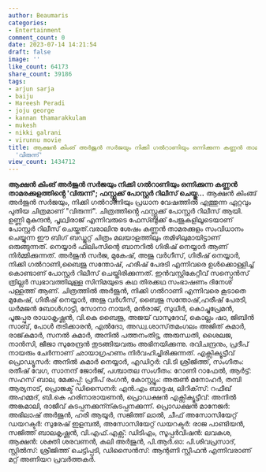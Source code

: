 ```yaml
---
author: Beaumaris
categories:
- Entertainment
comment_count: 0
date: 2023-07-14 14:21:54
draft: false
image: ''
like_count: 64173
share_count: 39186
tags:
- arjun sarja
- baiju
- Hareesh Peradi
- joju george
- kannan thamarakkulam
- mukesh
- nikki galrani
- virunnu movie
title: ആക്ഷൻ കിംങ് അർജുൻ സർജയും നിക്കി ഗൽറാണിയും ഒന്നിക്കുന്ന കണ്ണൻ താമരക്കുളത്തിൻ്റെ
  'വിരുന്ന്'
view_count: 1434712
---
```


**ആക്ഷൻ കിംങ് അർജുൻ സർജയും നിക്കി ഗൽറാണിയും ഒന്നിക്കുന്ന കണ്ണൻ താമരക്കുളത്തിൻ്റെ 'വിരുന്ന്'; ഫസ്റ്റ്ലുക്ക് പോസ്റ്റർ റിലീസ് ചെയ്തു...** ആക്ഷൻ കിംങ്ങ് അർജുൻ സർജയും, നിക്കി ഗൽറാണിയും പ്രധാന വേഷത്തിൽ എത്തുന്ന ഏറ്റവും പുതിയ ചിത്രമാണ് "വിരുന്ന്". ചിത്രത്തിൻ്റെ ഫസ്റ്റ്ലുക്ക് പോസ്റ്റർ റിലീസ് ആയി. ഉണ്ണി മുകുന്ദൻ, പൃഥ്വിരാജ് എന്നിവരുടെ ഫേസ്ബുക്ക് പേജുകളിലൂടെയാണ് പോസ്റ്റർ റിലീസ് ചെയ്തത്.വരാലിനു ശേഷം കണ്ണൻ താമരക്കുളം സംവിധാനം ചെയ്യുന്ന ഈ ബിഗ് ബഡ്ജറ്റ് ചിത്രം മലയാളത്തിലും തമിഴിലുമായിട്ടാണ് ഒരുങ്ങുന്നത്. നെയ്യാർ ഫിലിംസിന്റെ ബാനറിൽ ഗിരീഷ് നെയ്യാർ ആണ് നിർമ്മിക്കുന്നത്. അർജുൻ സർജ, മുകേഷ്, അജു വർഗീസ്, ഗിരീഷ് നെയ്യാർ, നിക്കി ഗൽറാണി,ബൈജു സന്തോഷ്, ഹരീഷ് പേരടി എന്നിവരെ ഉൾക്കൊള്ളിച്ച് കൊണ്ടാണ് പോസ്റ്റർ റിലീസ് ചെയ്തിരിക്കുന്നത്. ഇൻവസ്റ്റികേറ്റീവ് സസ്പെൻസ് ത്രില്ലർ സ്വഭാവത്തിലുള്ള സിനിമയുടെ കഥ തിരക്കഥ സംഭാഷണം ദിനേശ് പള്ളത്ത് ആണ്. [](https://cdn.boolokam.com/articles/2023/07/dqdffg.jpg)ചിത്രത്തിൽ അർജുൻ, നിക്കി ഗൽറാണി എന്നിവരെ കൂടാതെ മുകേഷ്, ഗിരീഷ് നെയ്യാർ, അജു വർഗീസ്, ബൈജു സന്തോഷ്‌,ഹരീഷ് പേരടി, ധർമജൻ ബോൾഗാട്ടി, സോനാ നായർ, മൻരാജ്, സുധീർ, കൊച്ചുപ്രേമൻ, പൂജപ്പുര രാധാകൃഷ്ണൻ, വി.കെ ബൈജു, അജയ് വാസുദേവ്, കൊല്ലം ഷാ, ജിബിൻ സാബ്, പോൾ തടിക്കാരൻ, എൽദോ, അഡ്വ.ശാസ്‌തമംഗലം അജിത് കുമാർ, രാജ്‌കുമാർ, സനൽ കുമാർ, അനിൽ പത്തനംതിട്ട, അരുന്ധതി, ശൈലജ, നാൻസി, ജീജാ സുരേന്ദ്രൻ തുടങ്ങിയവരും അഭിനയിക്കുന്നു. രവിചന്ദ്രനും, പ്രദീപ് നായരും ചേർന്നാണ് ഛായാഗ്രഹണം നിർവഹിച്ചിരിക്കുന്നത്. എക്സിക്യൂട്ടീവ് പ്രൊഡ്യൂസർ: അനിൽ കുമാർ നെയ്യാർ, എഡിറ്റർ: വി.ടി ശ്രീജിത്ത്‌, സംഗീതം: രതീഷ് വേഗ, സാനന്ദ് ജോർജ്, പശ്ചാതല സംഗീതം: റോണി റാഫേൽ, ആർട്ട്‌: സഹസ് ബാല, മേക്കപ്പ്: പ്രദീപ് രംഗൻ, കോസ്റ്റ്യൂം: അരുൺ മനോഹർ, തമ്പി ആര്യനാട്, പ്രൊജക്ട് ഡിസൈനർ: എൻ.എം ബാദുഷ, ലിറിക്‌സ്: റഫീഖ് അഹമ്മദ്‌, ബി.കെ ഹരിനാരായണൻ, പ്രൊഡക്ഷൻ എക്സിക്യൂട്ടീവ്: അനിൽ അങ്കമാലി, രാജീവ്‌ കുടപ്പനക്കുന്ന്കുടപ്പനക്കുന്ന്. പ്രൊഡക്ഷൻ മാനേജർ: അഭിലാഷ് അർജുൻ, ഹരി ആയൂർ, സജിത്ത് ലാൽ, ചീഫ് അസോസിയേറ്റ് ഡയറക്ടർ: സുരേഷ് ഇളമ്പൽ, അസോസിയേറ്റ് ഡയറക്ടർ: രാജ പാണ്ടിയൻ, സജിത്ത് ബാലകൃഷ്ണൻ, വി.എഫ്.എക്സ്: ഡിടിഎം, സൂപ്പർവിഷൻ: ലവകുശ, ആക്ഷൻ: ശക്തി ശരവണൻ, കലി അർജുൻ, പി.ആർ.ഓ: പി.ശിവപ്രസാദ്, സ്റ്റിൽസ്: ശ്രീജിത്ത്‌ ചെട്ടിപ്പടി, ഡിസൈൻസ്: ആന്റണി സ്റ്റീഫൻ എന്നിവരാണ് മറ്റ് അണിയറ പ്രവർത്തകർ.